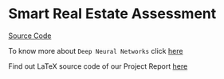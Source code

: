 # Smart Real Estate Assessment
[Source Code](https://drive.google.com/file/d/1OR8mZmQBokC3GmFx1SPYUhUBFgBtYFTK/view?usp=sharing)

To know more about `Deep Neural Networks` click [here](https://www.youtube.com/watch?v=aircAruvnKk)

Find out LaTeX source code of our Project Report [here](https://www.overleaf.com/read/rjzrjpkjkdjz)